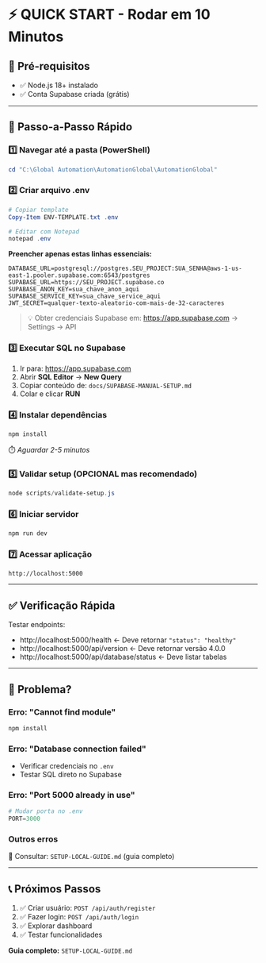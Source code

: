 # ⚡ QUICK START - Rodar em 10 Minutos

## 🎯 Pré-requisitos
- ✅ Node.js 18+ instalado
- ✅ Conta Supabase criada (grátis)

---

## 🚀 Passo-a-Passo Rápido

### 1️⃣ Navegar até a pasta (PowerShell)
```powershell
cd "C:\Global Automation\AutomationGlobal\AutomationGlobal"
```

### 2️⃣ Criar arquivo .env
```powershell
# Copiar template
Copy-Item ENV-TEMPLATE.txt .env

# Editar com Notepad
notepad .env
```

**Preencher apenas estas linhas essenciais:**
```env
DATABASE_URL=postgresql://postgres.SEU_PROJECT:SUA_SENHA@aws-1-us-east-1.pooler.supabase.com:6543/postgres
SUPABASE_URL=https://SEU_PROJECT.supabase.co
SUPABASE_ANON_KEY=sua_chave_anon_aqui
SUPABASE_SERVICE_KEY=sua_chave_service_aqui
JWT_SECRET=qualquer-texto-aleatorio-com-mais-de-32-caracteres
```

> 💡 Obter credenciais Supabase em: https://app.supabase.com → Settings → API

### 3️⃣ Executar SQL no Supabase
1. Ir para: https://app.supabase.com
2. Abrir **SQL Editor** → **New Query**
3. Copiar conteúdo de: `docs/SUPABASE-MANUAL-SETUP.md`
4. Colar e clicar **RUN**

### 4️⃣ Instalar dependências
```powershell
npm install
```
⏱️ *Aguardar 2-5 minutos*

### 5️⃣ Validar setup (OPCIONAL mas recomendado)
```powershell
node scripts/validate-setup.js
```

### 6️⃣ Iniciar servidor
```powershell
npm run dev
```

### 7️⃣ Acessar aplicação
```
http://localhost:5000
```

---

## ✅ Verificação Rápida

Testar endpoints:
- http://localhost:5000/health ← Deve retornar `"status": "healthy"`
- http://localhost:5000/api/version ← Deve retornar versão 4.0.0
- http://localhost:5000/api/database/status ← Deve listar tabelas

---

## 🐛 Problema? 

### Erro: "Cannot find module"
```powershell
npm install
```

### Erro: "Database connection failed"
- Verificar credenciais no `.env`
- Testar SQL direto no Supabase

### Erro: "Port 5000 already in use"
```powershell
# Mudar porta no .env
PORT=3000
```

### Outros erros
📖 Consultar: `SETUP-LOCAL-GUIDE.md` (guia completo)

---

## 📞 Próximos Passos

1. ✅ Criar usuário: `POST /api/auth/register`
2. ✅ Fazer login: `POST /api/auth/login`
3. ✅ Explorar dashboard
4. ✅ Testar funcionalidades

**Guia completo:** `SETUP-LOCAL-GUIDE.md`

